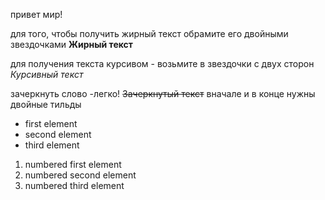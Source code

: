 привет мир!

для того, чтобы получить жирный текст обрамите его двойными звездочками **Жирный текст**

для получения текста курсивом - возьмите в звездочки с двух сторон *Курсивный текст*

зачеркнуть слово -легко! ~~Зачеркнутый текст~~ вначале и в конце нужны двойные тильды

* first element
* second element
* third element

1. numbered first element
2. numbered second element
3. numbered third element
